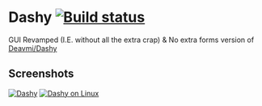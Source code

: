 # Dashy [![Build status](https://ci.appveyor.com/api/projects/status/25f3rabups5vvw79)](https://ci.appveyor.com/project/Walkman100/dashy)

GUI Revamped (I.E. without all the extra crap) & No extra forms version of [Deavmi/Dashy](https://github.com/Walkman-Mirror/Dashy)

## Screenshots
[![Dashy][MainWindow]][MainWindow]
[![Dashy on Linux][LinuxMono]][LinuxMono]

  [MainWindow]: http://walkman100.github.io/images/Screenshots/My_Projects/Dashy/MainWindow.png
  [LinuxMono]: http://walkman100.github.io/images/Screenshots/My_Projects/Dashy/LinuxMono.png
